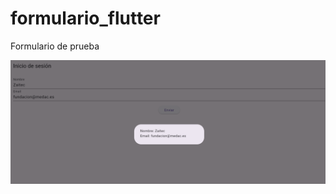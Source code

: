 # formulario_flutter

Formulario de prueba

![Captura](https://github.com/Daaviiidd/FCT-Zaitec/blob/main/imagenes/zaitec.png)